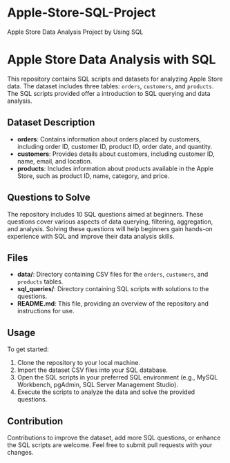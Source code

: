 # Apple-Store-SQL-Project
Apple Store Data Analysis Project by Using SQL

# Apple Store Data Analysis with SQL

This repository contains SQL scripts and datasets for analyzing Apple Store data. The dataset includes three tables: `orders`, `customers`, and `products`. The SQL scripts provided offer a  introduction to SQL querying and data analysis.

## Dataset Description

- **orders**: Contains information about orders placed by customers, including order ID, customer ID, product ID, order date, and quantity.
- **customers**: Provides details about customers, including customer ID, name, email, and location.
- **products**: Includes information about products available in the Apple Store, such as product ID, name, category, and price.

## Questions to Solve

The repository includes 10 SQL questions aimed at beginners. These questions cover various aspects of data querying, filtering, aggregation, and analysis. Solving these questions will help beginners gain hands-on experience with SQL and improve their data analysis skills.

## Files

- **data/**: Directory containing CSV files for the `orders`, `customers`, and `products` tables.
- **sql_queries/**: Directory containing SQL scripts with solutions to the questions.
- **README.md**: This file, providing an overview of the repository and instructions for use.

## Usage

To get started:

1. Clone the repository to your local machine.
2. Import the dataset CSV files into your SQL database.
3. Open the SQL scripts in your preferred SQL environment (e.g., MySQL Workbench, pgAdmin, SQL Server Management Studio).
4. Execute the scripts to analyze the data and solve the provided questions.

## Contribution

Contributions to improve the dataset, add more SQL questions, or enhance the SQL scripts are welcome. Feel free to submit pull requests with your changes.


